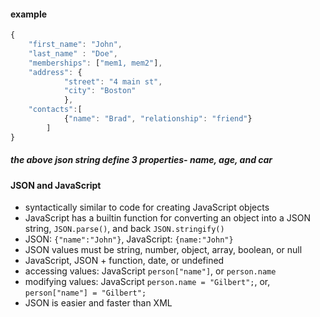 #### example
```js
{
	"first_name": "John",
	"last_name" : "Doe",
	"memberships": ["mem1, mem2"],
	"address": {
			"street": "4 main st",
			"city": "Boston"
			},
	"contacts":[
			{"name": "Brad", "relationship": "friend"}
		]
}
```

##### the above json string define 3 properties- name, age, and car

#### JSON and JavaScript
- syntactically similar to code for creating JavaScript objects
- JavaScript has a builtin function for converting an object into a JSON string, `JSON.parse()`, and back `JSON.stringify()`
- JSON: `{"name":"John"}`, JavaScript: `{name:"John"}`
- JSON values must be string, number, object, array, boolean, or null
- JavaScript, JSON + function, date, or undefined
- accessing values: JavaScript `person["name"]`, or `person.name`
- modifying values: JavaScript `person.name = "Gilbert";`, or, `person["name"] = "Gilbert";`
- JSON is easier and faster than XML